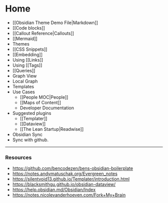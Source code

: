 # Home

- [[Obsidian Theme Demo File|Markdown]]
- [[Code blocks]]
- [[Callout Reference|Callouts]]
- [[Mermaid]]
- Themes 
- [[CSS Snippets]]
- [[Embedding]]
- Using [[Links]]
- Using [[Tags]]
- [[Queries]]
- Graph View
- Local Graph
- Templates
- Use Cases
  - [[People MOC|People]]
  - [[Maps of Content]]
  - Developer Documentation
- Suggested plugins
  - [[Templater]]
  - [[Dataview]]
  - [[The Lean Startup|Readwise]]
- Obsidian Sync
- Sync with github.

---

### Resources
- https://github.com/bencodezen/bens-obsidian-boilerplate
- https://notes.andymatuschak.org/Evergreen_notes
- https://silentvoid13.github.io/Templater/introduction.html
- https://blacksmithgu.github.io/obsidian-dataview/
- https://help.obsidian.md/Obsidian/Index
- https://notes.nicolevanderhoeven.com/Fork+My+Brain
